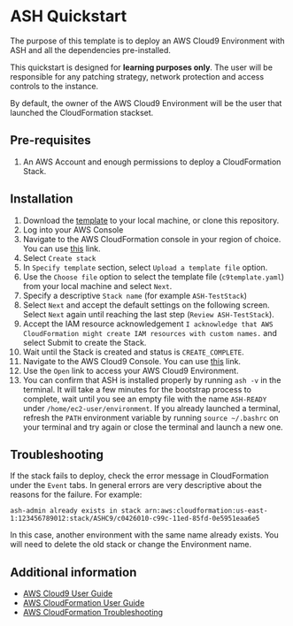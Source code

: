 # ASH Quickstart

The purpose of this template is to deploy an AWS Cloud9 Environment with ASH and all the dependencies pre-installed.

This quickstart is designed for **learning purposes only**. The user will be responsible for any patching strategy, network protection and access controls to the instance.

By default, the owner of the AWS Cloud9 Environment will be the user that launched the CloudFormation stackset.

## Pre-requisites

1. An AWS Account and enough permissions to deploy a CloudFormation Stack.

## Installation

1. Download the [template](./c9template.yaml) to your local machine, or clone this repository.
1. Log into your AWS Console
1. Navigate to the AWS CloudFormation console in your region of choice. You can use [this](https://console.aws.amazon.com/cloudformation/home) link.
1. Select `Create stack`
1. In `Specify template` section, select `Upload a template file` option.
1. Use the `Choose file` option to select the template file (`c9template.yaml`) from your local machine and select `Next`.
1. Specify a descriptive `Stack name` (for example `ASH-TestStack`)
1. Select `Next` and accept the default settings on the following screen. Select `Next` again until reaching the last step (`Review ASH-TestStack`).
1. Accept the IAM resource acknowledgement `I acknowledge that AWS CloudFormation might create IAM resources with custom names.` and select Submit to create the Stack.
1. Wait until the Stack is created and status is `CREATE_COMPLETE`.
1. Navigate to the AWS Cloud9 Console. You can use [this](https://console.aws.amazon.com/cloud9control/home) link.
1. Use the `Open` link to access your AWS Cloud9 Environment.
1. You can confirm that ASH is installed properly by running `ash -v` in the terminal. It will take a few minutes for the bootstrap process to complete, wait until you see an empty file with the name `ASH-READY` under  `/home/ec2-user/environment`. If you already launched a terminal, refresh the `PATH` environment variable by running `source ~/.bashrc` on your terminal and try again or close the terminal and launch a new one.


## Troubleshooting

If the stack fails to deploy, check the error message in CloudFormation under the `Event` tabs.  In general errors are very descriptive about the reasons for the failure. For example:

```
ash-admin already exists in stack arn:aws:cloudformation:us-east-1:123456789012:stack/ASHC9/c0426010-c99c-11ed-85fd-0e5951eaa6e5
```

In this case, another environment with the same name already exists. You will need to delete the old stack or change the Environment name.

## Additional information

- [AWS Cloud9 User Guide](https://docs.aws.amazon.com/cloud9/latest/user-guide/welcome.html)
- [AWS CloudFormation User Guide](https://docs.aws.amazon.com/AWSCloudFormation/latest/UserGuide/Welcome.html)
- [AWS CloudFormation Troubleshooting](https://docs.aws.amazon.com/AWSCloudFormation/latest/UserGuide/troubleshooting.html)
